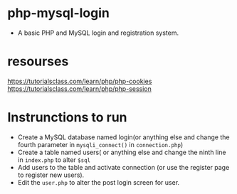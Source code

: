 # php-mysql-login
- A basic PHP and MySQL login and registration system.
# resourses
https://tutorialsclass.com/learn/php/php-cookies
https://tutorialsclass.com/learn/php/php-session
# Instrunctions to run
- Create a MySQL database named login(or anything else and change the fourth parameter in <code>mysqli_connect()</code> in <code>connection.php</code>)
- Create a table named users( or anything else and change the ninth line in <code>index.php</code> to alter <code>$sql</code>
- Add users to the table and activate connection (or use the register page to register new users).
- Edit the <code>user.php</code> to alter the post login screen for user.
